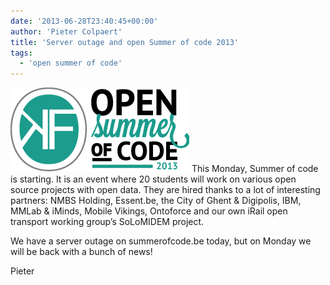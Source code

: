 ```yaml
---
date: '2013-06-28T23:40:45+00:00'
author: 'Pieter Colpaert'
title: 'Server outage and open Summer of code 2013'
tags:
  - 'open summer of code'
---
```


![logo_nobg_horizontal](logo_nobg_horizontal.png) This Monday, Summer of code is starting. It is an event where 20 students will work on various open source projects with open data. They are hired thanks to a lot of interesting partners: NMBS Holding, Essent.be, the City of Ghent &amp; Digipolis, IBM, MMLab &amp; iMinds, Mobile Vikings, Ontoforce and our own iRail open transport working group’s SoLoMIDEM project.

We have a server outage on summerofcode.be today, but on Monday we will be back with a bunch of news!

Pieter
